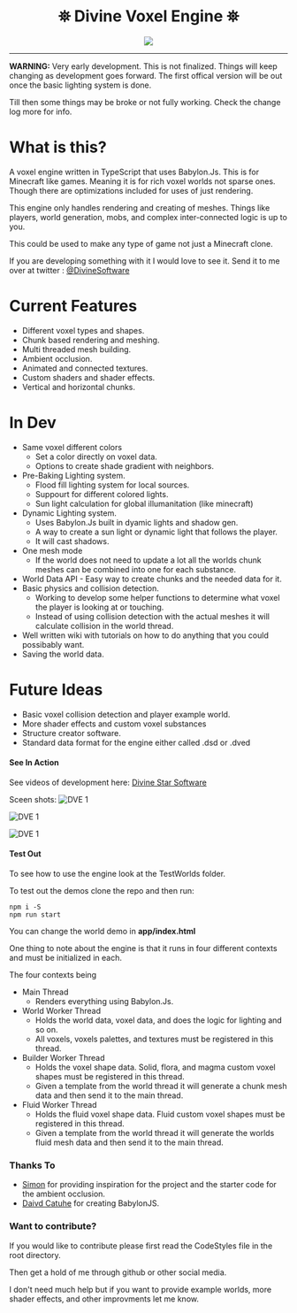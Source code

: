 <h1 align="center">
 ⛯ Divine Voxel Engine ⛯
</h1>

<p align="center">
<img src="https://divinestarapparel.com/wp-content/uploads/2021/02/logo-small.png"/>
</p>

---
**WARNING:**
Very early development. This is not finalized. Things will keep changing as development goes forward.
The first offical version will be out once the basic lighting system is done. 

Till then some things may be broke or not fully working.
Check the change log more for info.

# What is this?

A voxel engine written in TypeScript that uses Babylon.Js. This is for Minecraft like games. Meaning it is for rich voxel worlds not sparse ones. Though there are optimizations included for uses of just rendering.

This engine only handles rendering and creating of meshes. Things like players, world generation, mobs, and complex inter-connected logic is up to you.

This could be used to make any type of game not just a Minecraft clone. 

If you are developing something with it I would love to see it. Send it to me over at twitter : [@DivineSoftware](https://twitter.com/DivineSoftware)

# Current Features

- Different voxel types and shapes.
- Chunk based rendering and meshing.
- Multi threaded mesh building.
- Ambient occlusion.
- Animated and connected textures.
- Custom shaders and shader effects.
- Vertical and horizontal chunks.

# In Dev

- Same voxel different colors
  - Set a color directly on voxel data. 
  - Options to create shade gradient with neighbors. 
- Pre-Baking Lighting system.
  - Flood fill lighting system for local sources.
  - Suppourt for different colored lights.
  - Sun light calculation for global illumanitation (like minecraft) 
- Dynamic Lighting system.
  - Uses Babylon.Js built in dyamic lights and shadow gen.
  - A way to create a sun light or dynamic light that follows the player. 
  - It will cast shadows. 
- One mesh mode
  - If the world does not need to update a lot all the worlds chunk meshes can be combined into one for each substance.
- World Data API - Easy way to create chunks and the needed data for it.
- Basic physics and collision detection. 
  - Working to develop some helper functions to determine what voxel the player is looking at or touching. 
  - Instead of using collision detection with the actual meshes it will calculate collision in the world thread. 
- Well written wiki with tutorials on how to do anything that you could possibably want.
- Saving the world data.

# Future Ideas

  - Basic voxel collision detection and player example world.
  - More shader effects and custom voxel substances
  - Structure creator software. 
  - Standard data format for the engine either called .dsd or .dved


#### See In Action

See videos of development here:
[Divine Star Software](https://www.youtube.com/channel/UC6n2h7qiuEHI6oLLvod5wdg)

Sceen shots:
![DVE 1](https://portfolio.lucasdamianjohnson.dev/images/portfolio/DVOXEL/ss11.jpg)

![DVE 1](https://portfolio.lucasdamianjohnson.dev/images/portfolio/DVOXEL/ss9.jpg)

![DVE 1](https://portfolio.lucasdamianjohnson.dev/images/portfolio/DVOXEL/ss8.jpg)




#### Test Out

To see how to use the engine look at the TestWorlds folder.

To test out the demos clone the repo and then run:

```console
npm i -S
npm run start
```

You can change the world demo in **app/index.html**

One thing to note about the engine is that it runs in four different contexts and must be initialized in each. 

The four contexts being

- Main Thread
  - Renders everything using Babylon.Js.
- World Worker Thread 
  - Holds the world data, voxel data, and does the logic for lighting and so on.
  - All voxels, voxels palettes, and textures must be registered in this thread.
- Builder Worker Thread 
  - Holds the voxel shape data. Solid, flora, and magma custom voxel shapes must be registered in this thread.
  - Given a template from the world thread it will generate a chunk mesh data and then send it to the main thread.
- Fluid Worker Thread 
  - Holds the fluid voxel shape data. Fluid custom voxel shapes must be registered in this thread.
  - Given a template from the world thread it will generate the worlds fluid mesh data and then send it to the main thread.



### Thanks To

- [Simon](https://twitter.com/iced_coffee_dev) for providing inspiration for the project and the starter code for the ambient occlusion.
- [Daivd Catuhe](https://www.linkedin.com/in/dcatuhe/) for creating BabylonJS.

### Want to contribute?

If you would like to contribute please first read the CodeStyles file in the root directory. 

Then get a hold of me through github or other social media. 

I don't need much help but if you want to provide example worlds, more shader effects, and other improvments let me know. 



 
